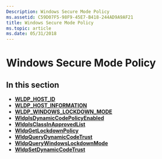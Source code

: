 ```yaml
---
Description: Windows Secure Mode Policy
ms.assetid: C59D07F5-98F9-45E7-B418-244AD9A9AF21
title: Windows Secure Mode Policy
ms.topic: article
ms.date: 05/31/2018
---
```


# Windows Secure Mode Policy

## In this section

-   [**WLDP\_HOST\_ID**](wldp-host-id.md)
-   [**WLDP\_HOST\_INFORMATION**](wldp-host-information.md)
-   [**WLDP\_WINDOWS\_LOCKDOWN\_MODE**](wldp-windows-lockdown-mode.md)
-   [**WldpIsDynamicCodePolicyEnabled**](wldpisdynamiccodepolicyenabled.md)
-   [**WldpIsClassInApprovedList**](wldpisclassinapprovedlist.md)
-   [**WldpGetLockdownPolicy**](wldpgetlockdownpolicy.md)
-   [**WldpQueryDynamicCodeTrust**](wldpquerydynamiccodetrust.md)
-   [**WldpQueryWindowsLockdownMode**](wldpquerywindowslockdownmode.md)
-   [**WldpSetDynamicCodeTrust**](wldpsetdynamiccodetrust.md)

 

 



